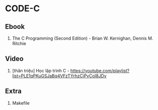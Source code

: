 # CODE-C

## Ebook

1. The C Programming (Second Edition) - Brian W. Kernighan, Dennis M. Ritchie

## Video

1. [thân triệu] Học lập trình C - https://youtube.com/playlist?list=PLE1qPKuGSJaBq4VFzTYrhzCiPvCoI8JDv

## Extra
1. Makefile
